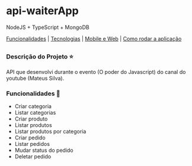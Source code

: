 # api-waiterApp
NodeJS + TypeScript  + MongoDB

[Funcionalidades](#funcionalidades-checkered_flag) | [Tecnologias](#tecnologias-computer) | [Mobile e Web](#mobile-e-web-mag) | [Como rodar a aplicação](#como-rodar-a-aplicação-arrow_forward)
##

### Descrição do Projeto :star:

API que desenvolvi durante o evento (O poder do Javascript) do canal do youtube (Mateus Silva).

### Funcionalidades :checkered_flag:

- Criar categoria
- Listar categorias
- Criar produto
- Listar produtos
- Listar produtos por categoria
- Criar pedido
- Listar pedidos
- Mudar status do pedido
- Deletar pedido
